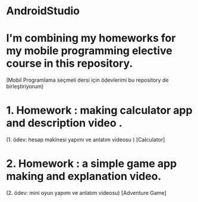 # AndroidStudio
# I'm combining my homeworks for my mobile programming elective course in this repository.
(Mobil Programlama seçmeli dersi için  ödevlerimi bu repository de birleştiriyorum)
# 1. Homework : making calculator app and description video .
(1. ödev: hesap makinesi yapımı ve anlatım videosu ) [Calculator]
# 2. Homework : a simple game app making and explanation video.
(2. ödev: mini oyun yapımı ve anlatım videosu) [Adventure Game]
